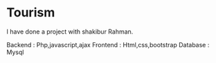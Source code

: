 # Tourism
I have done a project with shakibur Rahman.

Backend : Php,javascript,ajax
Frontend : Html,css,bootstrap
Database : Mysql
